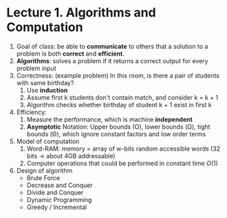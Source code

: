 # Lecture 1. Algorithms and Computation

1. Goal of class: be able to **communicate** to others that a solution to a problem is both **correct** and **efficient**.
2. **Algorithms**: solves a problem if it returns a correct output for every problem input
3. Correctness: (example problem) In this room, is there a pair of students with same birthday? 
   1. Use **induction**
   2. Assume first k students don't contain match, and consider k = k + 1
   3. Algorithm checks whether birthday of student k + 1 exist in first k
4. Efficiency: 
   1. Measure the performance, which is machine **independent**
   2. **Asymptotic** Notation: Upper bounds (O), lower bounds (Ω), tight bounds (Θ), which ignore constant factors and low order terms
5. Model of computation
   1. Word-RAM: memory = array of w-bits random accessible words (32 bits -> about 4GB addressable)
   2. Computer operations that could be performed in constant time *O*(1) 
6. Design of algorithm
   * Brute Force
   * Decrease and Conquer
   * Divide and Conquer
   * Dynamic Programming
   * Greedy / Incremental